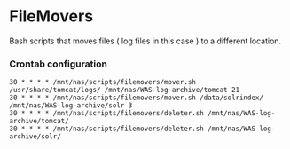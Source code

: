 # FileMovers
Bash scripts that moves files ( log files in this case ) to a different location.


### Crontab configuration

    30 * * * * /mnt/nas/scripts/filemovers/mover.sh /usr/share/tomcat/logs/ /mnt/nas/WAS-log-archive/tomcat 21
    30 * * * * /mnt/nas/scripts/filemovers/mover.sh /data/solrindex/ /mnt/nas/WAS-log-archive/solr 3
    30 * * * * /mnt/nas/scripts/filemovers/deleter.sh /mnt/nas/WAS-log-archive/tomcat/
    30 * * * * /mnt/nas/scripts/filemovers/deleter.sh /mnt/nas/WAS-log-archive/solr/